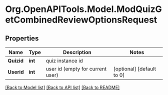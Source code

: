 # Org.OpenAPITools.Model.ModQuizGetCombinedReviewOptionsRequest

## Properties

Name | Type | Description | Notes
------------ | ------------- | ------------- | -------------
**Quizid** | **int** | quiz instance id | 
**Userid** | **int** | user id (empty for current user) | [optional] [default to 0]

[[Back to Model list]](../README.md#documentation-for-models) [[Back to API list]](../README.md#documentation-for-api-endpoints) [[Back to README]](../README.md)

